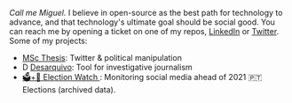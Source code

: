 <!-- <img align="right" src="https://github-readme-stats.vercel.app/api?username=msramalho&show_icons=true&title_color=00BFA5&icon_color=00BFA5&text_color=ECEFF1&bg_color=263238&line_height=22"/> -->

_Call me Miguel._ I believe in open-source as the best path for technology to advance, and that technology's ultimate goal should be social good. You can reach me by opening a ticket on one of my repos, [LinkedIn](https://linkedin.com/in/msramalho) or [Twitter](https://twitter.com/SozinhoRamalho). 
Some of my projects:
 
 - <a href="https://msramalho.github.io/msc-thesis.pdf">MSc Thesis</a>: Twitter & political manipulation
 - <a href="https://msramalho.github.io/desarquivo/"><img alt="Desarquivo's logo" width="14px" src="https://msramalho.github.io/desarquivo/favicon.ico">Desarquivo</a>: Tool for investigative journalism
 - <a href="https://msramalho.github.io/election-watch/">🗳️+👀 Election Watch </a>: Monitoring social media ahead of 2021 🇵🇹 Elections (archived data).


<!-- 
### Call me Miguel. 
 - 📖 Lover of open-source
 - 👯 Believer of tech for social good
 - 📫 Reach me on [LinkedIn](https://linkedin.com/in/msramalho) -->
<!-- - Open to **job offers** and **book recommendations** 🖖 -->
<!-- <p algin="right">
<h4>Recent projects: <a href="https://msramalho.github.io/msc-thesis.pdf">MSc Thesis</a>: Twitter & political manipulation, <a href="https://msramalho.github.io/desarquivo/"><img alt="Desarquivo's logo" width="14px" src="https://msramalho.github.io/desarquivo/favicon.ico">Desarquivo</a>: a tool for investigative journalism, and <a href="https://msramalho.github.io/election-watch/">🗳️Election Watch 👀</a> monitoring social networks ahead of Portuguese 2021 Elections.</h4>
</p> -->
<!-- <a href="https://linkedin.com/msramalho"><img align="left" alt="Miguel's LinkedIn" width="22px" src="https://cdn.jsdelivr.net/npm/simple-icons@v3/icons/linkedin.svg"></a> -->
<!-- <a href="https://scholar.google.pt/citations?user=bc8N0CEAAAAJ&hl=en"><img align="left" alt="Miguel's Google Scholar" width="22px" src="https://cdn.jsdelivr.net/npm/simple-icons@v3/icons/googlescholar.svg"></a> -->
<!-- <a href="https://msramalho.github.io/"><img align="left" alt="Miguel's Homepage" width="22px" src="https://cdnjs.cloudflare.com/ajax/libs/ionicons/5.1.2/collection/components/icon/svg/home-outline.svg"></a> -->
<!-- <a href="https://twitter.com/MiguelSoRamalho"><img align="left" alt="Miguel's Twitter" width="22px" src="https://cdn.jsdelivr.net/npm/simple-icons@v3/icons/twitter.svg"></a> -->
<!-- <a href="https://medium.com/@msramalho"><img align="left" alt="Miguel's Medium" width="22px" src="https://cdn.jsdelivr.net/npm/simple-icons@v3/icons/medium.svg"></a> -->
<!-- <a href="https://github.com/msramalho"><img align="left" alt="Miguel's GitHub" width="22px" src="https://cdn.jsdelivr.net/npm/simple-icons@v3/icons/github.svg"></a> -->
<!-- <p align="right">(Open to <strong>job offers</strong> and <strong>book recommendations</strong>, CV upon request 🖖)</p> -->
<!--
<img align="right" src="https://github-readme-stats.vercel.app/api?username=msramalho&show_icons=true&title_color=1DE9B6&icon_color=00BFA5&text_color=ECEFF1&bg_color=212121&line_height=30&hide_title=true"/>
